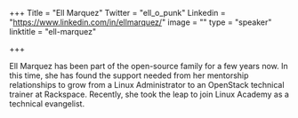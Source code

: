 +++
Title = "Ell Marquez"
Twitter = "ell_o_punk"
Linkedin = "https://www.linkedin.com/in/ellmarquez/"
image = ""
type = "speaker"
linktitle = "ell-marquez"

+++

Ell Marquez has been part of the open-source family for a few years now. In this time, she has found the support needed from her mentorship relationships to grow from a Linux Administrator to an OpenStack technical trainer at Rackspace. Recently, she took the leap to join Linux Academy as a technical evangelist.
